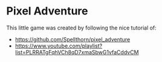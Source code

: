 # Pixel Adventure

This little game was created by following the nice tutorial of:

- https://github.com/Spellthorn/pixel_adventure
- https://www.youtube.com/playlist?list=PLRRATgFqhVCh8qD7xmaSbwG1vfaCddvCM